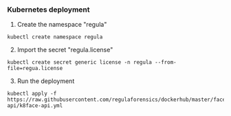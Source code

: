 ### Kubernetes deployment
1. Create the namespace "regula"
```
kubectl create namespace regula
```

2. Import the secret "regula.license"
```
kubectl create secret generic license -n regula --from-file=regua.license
```

3. Run the deployment
```
kubectl apply -f https://raw.githubusercontent.com/regulaforensics/dockerhub/master/face-api/k8face-api.yml
```
